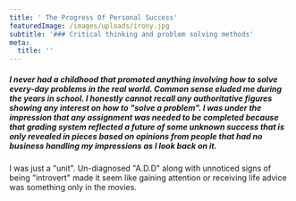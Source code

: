 ```yaml
---
title: ' The Progress Of Personal Success'
featuredImage: /images/uploads/irony.jpg
subtitle: '### Critical thinking and problem solving methods'
meta:
  title: ''
---
```

##### I never had a childhood that promoted anything involving how to solve every-day problems in the real world. Common sense eluded me during the years in school. I honestly cannot recall any authoritative figures showing any interest on how to "solve a problem". I was under the impression that any assignment was needed to be completed because that grading system reflected a future of some unknown success that is only revealed in pieces based on opinions from people that had no business handling my impressions as I look back on it.

I was just a "unit". Un-diagnosed "A.D.D" along with unnoticed signs of being "introvert" made it seem like gaining attention or receiving life advice was something only in the movies.
